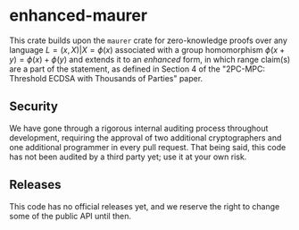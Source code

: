 # enhanced-maurer

This crate builds upon the `maurer` crate for zero-knowledge proofs over any language $L = {(x, X) | X = \phi(x)}$
associated with a group homomorphism
$\phi(x + y) = \phi(x) + \phi(y)$ and extends it to an _enhanced_ form, in which range claim(s) are a
part of the statement, as defined in Section 4 of the "2PC-MPC: Threshold ECDSA with Thousands of Parties" paper.

## Security

We have gone through a rigorous internal auditing process throughout development, requiring the approval of two
additional cryptographers and one additional programmer in every pull request.
That being said, this code has not been audited by a third party yet; use it at your own risk.

## Releases

This code has no official releases yet, and we reserve the right to change some of the public API until then.
